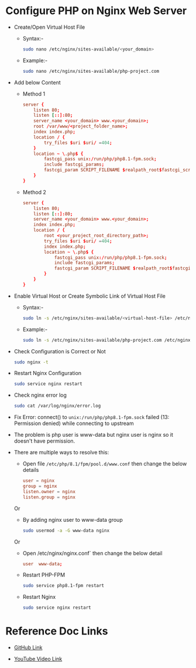# Configure PHP on Nginx Web Server

- Create/Open Virtual Host File

    - Syntax:- 
    
        ```sh
        sudo nano /etc/nginx/sites-available/<your_domain>
        ```

    - Example:- 
    
        ```sh
        sudo nano /etc/nginx/sites-available/php-project.com
        ```

- Add below Content

    - Method 1

        ```conf
        server {
            listen 80;
            listen [::]:80;
            server_name <your_domain> www.<your_domain>;
            root /var/www/<project_folder_name>;
            index index.php;
            location / {
                try_files $uri $uri/ =404;
            }
            location ~ \.php$ {
                fastcgi_pass unix:/run/php/php8.1-fpm.sock;
                include fastcgi_params;
                fastcgi_param SCRIPT_FILENAME $realpath_root$fastcgi_script_name;
            }
        }
        ```

    - Method 2

        ```conf
        server {
            listen 80;
            listen [::]:80;
            server_name <your_domain> www.<your_domain>;
            index index.php;
            location / {
                root <your_project_root_directory_path>;
                try_files $uri $uri/ =404;
                index index.php;
                location ~ \.php$ {
                    fastcgi_pass unix:/run/php/php8.1-fpm.sock;
                    include fastcgi_params;
                    fastcgi_param SCRIPT_FILENAME $realpath_root$fastcgi_script_name;
                }
            }
        }

- Enable Virtual Host or Create Symbolic Link of Virtual Host File

    - Syntax:-

        ```sh
        sudo ln -s /etc/nginx/sites-available/<virtual-host-file> /etc/nginx/sites-enabled/<virtual-host-file>
        ```

    - Example:-

        ```sh
        sudo ln -s /etc/nginx/sites-available/php-project.com /etc/nginx/sites-enabled/php-project.com
        ```

- Check Configuration is Correct or Not

    ```sh
    sudo nginx -t
    ```

- Restart Nginx Configuration

    ```sh
    sudo service nginx restart
    ```

- Check nginx error log

    ```sh
    sudo cat /var/log/nginx/error.log
    ```

- Fix Error: connect() to `unix:/run/php/php8.1-fpm.sock` failed (13: Permission denied) while connecting to upstream

- The problem is php user is www-data but nginx user is nginx so it doesn't have permission.

- There are multiple ways to resolve this:

    - Open file `/etc/php/8.1/fpm/pool.d/www.conf` then change the below details

        ```conf
        user = nginx
        group = nginx
        listen.owner = nginx
        listen.group = nginx
        ```

    Or

    -  By adding nginx user to www-data group

        ```sh
        sudo usermod -a -G www-data nginx
        ```

    Or

    - Open  /etc/nginx/nginx.conf` then change the below detail

        ```conf
        user  www-data;
        ```

    - Restart PHP-FPM

        ```sh
        sudo service php8.1-fpm restart
        ```

    - Restart Nginx

        ```sh
        sudo service nginx restart
        ```


# Reference Doc Links

- [GitHub Link](https://github.com/geekyshow1/GeekyShowsNotes/blob/main/nginx/Configure_PHP_Nginx.md)

- [YouTube Video Link](https://youtu.be/qUTphh0cQ8A?si=QfNxE9e1mXg7KHrd)